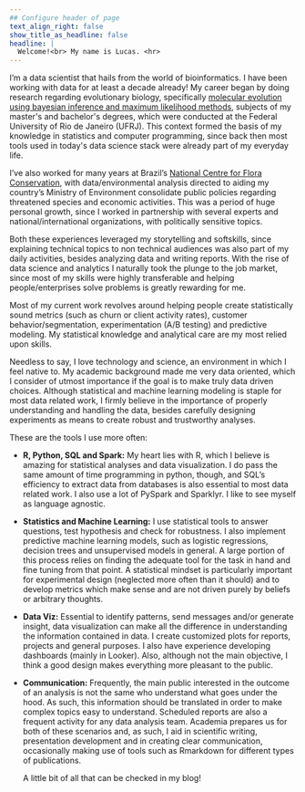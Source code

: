 ```yaml
---
## Configure header of page
text_align_right: false
show_title_as_headline: false
headline: |
  Welcome!<br> My name is Lucas. <hr>
---
```


<!-- this is a subheadline -->
I’m a data scientist that hails from the world of bioinformatics. I have been working with data for at least a decade already!
My career began by doing research regarding evolutionary biology, specifically [molecular evolution using bayesian inference and maximum likelihood methods](https://journals.plos.org/plosone/article?id=10.1371/journal.pone.0028297), subjects of my master's and bachelor's degrees, which were conducted at the Federal University of Rio de Janeiro (UFRJ). This context formed the basis of my knowledge in statistics and computer programming, since back then most tools used in today's data science stack were already part of my everyday life.


I’ve also worked for many years at Brazil’s [National Centre for Flora Conservation](http://www.cncflora.jbrj.gov.br/portal), with data/environmental analysis directed to aiding my country’s Ministry of Environment consolidate public policies regarding threatened species and economic activities. This was a period of huge personal growth, since I worked in partnership with several experts and national/international organizations, with politically sensitive topics. 


Both these experiences leveraged my storytelling and softskills, since explaining technical topics to non technical audiences was also part of my daily activities, besides analyzing data and writing reports. With the rise of data science and analytics I naturally took the plunge to the job market, since most of my skills were highly transferable and helping people/enterprises solve problems is greatly rewarding for me.

Most of my current work revolves around helping people create statistically sound metrics (such as churn or client activity rates), customer behavior/segmentation, experimentation (A/B testing) and predictive modeling. My statistical knowledge and analytical care are my most relied upon skills. 

Needless to say, I love technology and science, an environment in which I feel native to. My academic background made me very data oriented, which I consider of utmost importance if the goal is to make truly data driven choices. Although statistical and machine learning modeling is staple for most data related work, I firmly believe in the importance of properly understanding and handling the data, besides carefully designing experiments as means to create robust and trustworthy analyses.

These are the tools I use more often:


* **R, Python, SQL and Spark:**
  My heart lies with R, which I believe is amazing for statistical analyses and data visualization. I do pass the same amount of time programming in python, though, and SQL’s efficiency to extract data from databases is also essential to most data related work. I also use a lot of PySpark and Sparklyr. I like to see myself as language agnostic.

* **Statistics and Machine Learning:**
  I use statistical tools to answer questions, test hypothesis and check for robustness. I also implement predictive machine learning models, such as logistic regressions, decision trees and unsupervised models in general. A large portion of this process relies on finding the adequate tool for the task in hand and fine tuning from that point. A statistical mindset is particularly important for experimental design (neglected more often than it should) and to develop metrics which make sense and are not driven purely by beliefs or arbitrary thoughts.


* **Data Viz:**
  Essential to identify patterns, send messages and/or generate insight, data visualization can make all the difference in understanding the information contained in data. I create customized plots for reports, projects and general purposes. I also have experience developing dashboards (mainly in Looker). Also, although not the main objective, I think a good design makes everything more pleasant to the public. 

* **Communication:**
  Frequently, the main public interested in the outcome of an analysis is not the same who understand what goes under the hood. As such, this information should be translated in order to make complex topics easy to understand. Scheduled reports are also a frequent activity for any data analysis team. Academia prepares us for both of these scenarios and, as such, I aid in scientific writing, presentation development and in creating clear communication, occasionally making use of tools such as Rmarkdown for different types of publications.


  A little bit of all that can be checked in my blog!
  





